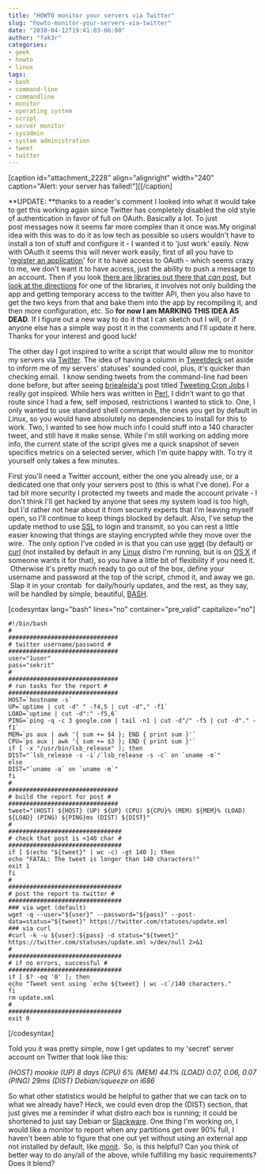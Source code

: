 ```yaml
---
title: "HOWTO monitor your servers via Twitter"
slug: "howto-monitor-your-servers-via-twitter"
date: "2010-04-12T19:41:03-06:00"
author: "fak3r"
categories:
- geek
- howto
- linux
tags:
- bash
- command-line
- commandline
- monitor
- operating system
- script
- server monitor
- sysadmin
- system administration
- tweet
- twitter
---
```


[caption id="attachment_2228" align="alignright" width="240" caption="Alert: your server has failed!"][[/caption]

**UPDATE: **thanks to a reader's comment I looked into what it would take to get this working again since Twitter has completely disabled the old style of authentication in favor of full on OAuth. Basically a lot. To just post messages now it seems far more complex than it once was.My original idea with this was to do it as low tech as possible so users wouldn't have to install a ton of stuff and configure it - I wanted it to 'just work' easily. Now with OAuth it seems this will never work easily, first of all you have to '[register an application](http://dev.twitter.com/apps/new)' for it to have access to OAuth - which seems crazy to me, we don't want it to have access, just the ability to push a message to an account. Then if you look [there are libraries out there that *can* post](//apiwiki.twitter.com/OAuth-Examples), but [look at the directions](http://github.com/abraham/twitteroauth/blob/master/DOCUMENTATION) for one of the libraries, it involves not only building the app and getting temporary access to the twitter API, then you also have to get the two keys from that and bake them into the app by recompiling it, and then more configuration, etc. So **for now I am MARKING THIS IDEA AS DEAD**. If I figure out a new way to do it that I can sketch out I will, or if anyone else has a simple way post it in the comments and I'll update it here. Thanks for your interest and good luck!


<!-- more -->




The other day I got inspired to write a script that would allow me to monitor my servers via [Twitter](http://twitter.com/). The idea of having a column in [Tweetdeck](http://www.tweetdeck.com/) set aside to inform me of my servers' statuses' sounded cool, plus, it's quicker than checking email.  I know sending tweets from the command-line had been done before, but after seeing [briealeida's](http://unixsysadmin.org) post titled [Tweeting Cron Jobs](http://unixsysadmin.org/tweeting-cron-jobs/) I really got inspired.  While hers was written in [Perl](http://www.perl.org/), I didn't want to go that route since I had a few, self imposed, restrictions I wanted to stick to.  One, I only wanted to use standard shell commands, the ones you get by default in Linux, so you would have absolutely no dependencies to install for this to work.  Two, I wanted to see how much info I could stuff into a 140 character tweet, and still have it make sense.  While I'm still working on adding more info, the current state of the script gives me a quick snapshot of seven specifics metrics on a selected server, which I'm quite happy with.  To try it yourself only takes a few minutes.


First you'll need a Twitter account, either the one you already use, or a dedicated one that only your servers post to (this is what I've done).  For a tad bit more security I protected my tweets and made the account private - I don't think I'll get hacked by anyone that sees my system load is too high, but I'd rather not hear about it from security experts that I'm leaving myself open, so I'll continue to keep things blocked by default.  Also, I've setup the update method to use [SSL](http://www.openssl.org/) to login and transmit, so you can rest a little easier knowing that things are staying encrypted while they move over the wire.  The only option I've coded in is that you can use [wget](http://www.gnu.org/software/wget/) (by default) or [curl](http://curl.haxx.se/) (not installed by default in any [Linux](http://kernel.org/) distro I'm running, but is on [OS X](http://www.apple.com/macosx/) if someone wants it for that), so you have a little bit of flexibility if you need it.  Otherwise it's pretty much ready to go out of the box, define your username and password at the top of the script, chmod it, and away we go.  Slap it in your crontab  for daily/hourly updates, and the rest, as they say, will be handled by simple, beautiful, [BASH](http://www.gnu.org/software/bash/).

[codesyntax lang="bash" lines="no" container="pre_valid" capitalize="no"]

    
    #!/bin/bash
    #
    ###############################
    # twitter username/password #
    ###############################
    user="1user"
    pass="sekrit"
    #
    ###############################
    # run tasks for the report #
    ###############################
    HOST=`hostname -s`
    UP=`uptime | cut -d" " -f4,5 | cut -d"," -f1`
    LOAD=`uptime | cut -d":" -f5,6`
    PING=`ping -q -c 3 google.com | tail -n1 | cut -d"/" -f5 | cut -d"." -f1`
    MEM=`ps aux | awk '{ sum += $4 }; END { print sum }'`
    CPU=`ps aux | awk '{ sum += $3 }; END { print sum }'`
    if [ -x "/usr/bin/lsb_release" ]; then
    DIST="`lsb_release -s -i`/`lsb_release -s -c` on `uname -m`"
    else
    DIST="`uname -o` on `uname -m`"
    fi
    #
    ###############################
    # build the report for post #
    ###############################
    tweet="(HOST) ${HOST} (UP) ${UP} (CPU) ${CPU}% (MEM) ${MEM}% (LOAD) ${LOAD} (PING) ${PING}ms (DIST) ${DIST}"
    #
    ################################
    # check that post is <140 char #
    ################################
    if [ $(echo "${tweet}" | wc -c) -gt 140 ]; then
    echo "FATAL: The tweet is longer than 140 characters!"
    exit 1
    fi
    #
    ################################
    # post the report to twitter #
    ################################
    ### via wget (default)
    wget -q --user="${user}" --password="${pass}" --post-data=status="${tweet}" https://twitter.com/statuses/update.xml
    ### via curl
    #curl -k -u ${user}:${pass} -d status="${tweet}" https://twitter.com/statuses/update.xml >/dev/null 2>&1
    #
    ################################
    # if no errors, successful #
    ################################
    if [ $? -eq '0' ]; then
    echo "Tweet sent using `echo ${tweet} | wc -c`/140 characters."
    fi
    rm update.xml
    #
    ################################
    exit 0


[/codesyntax]

Told you it was pretty simple, now I get updates to my 'secret' server account on Twitter that look like this:


_(HOST) mookie (UP) 8 days (CPU) 6% (MEM) 44.1% (LOAD) 0.07, 0.06, 0.07 (PING) 29ms (DIST) Debian/squeeze on i686_


So what other statistics would be helpful to gather that we can tack on to what we already have?  Heck, we could even drop the (DIST) section, that just gives me a reminder if what distro each box is running; it could be shortened to just say Debian or [Slackware](http://www.slackware.com/).  One thing I'm working on, I would like a monitor to report when any partitions get over 90% full, I haven't been able to figure that one out yet without using an external app not installed by default, like [monit](http://mmonit.com/monit/).  So, is this helpful?  Can you think of better way to do any/all of the above, while fulfilling my basic requirements?  Does it blend?
